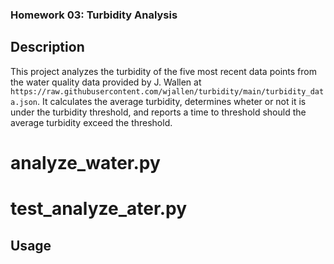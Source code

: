 ### Homework 03: Turbidity Analysis

## Description
This project analyzes the turbidity of the five most recent data points from the water quality data provided by J. Wallen at `https://raw.githubusercontent.com/wjallen/turbidity/main/turbidity_data.json`. It calculates the average turbidity, determines wheter or not it is under the turbidity threshold, and reports a time to threshold should the average turbidity exceed the threshold.

# analyze_water.py

# test_analyze_ater.py

## Usage
